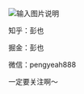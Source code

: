 
![输入图片说明](https://images.gitee.com/uploads/images/2020/0925/172929_201e9bc4_1126505.png "扫码_搜索联合传播样式-标准色版.png")

知乎：彭也

掘金：彭也

微信：pengyeah888

一定要关注啊～